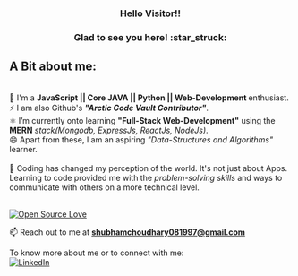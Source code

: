 <h3 align="center"> Hello Visitor!!</h3>

<h3 align="center">Glad to see you here! :star_struck:</h3> 
<h2>A Bit about me:</h2><br>
                🔭 I'm a <strong>JavaScript || Core JAVA || Python || Web-Development </strong>enthusiast.<br>
                ⚡ I am also Github's <strong><em>"Arctic Code Vault Contributor"</em></strong>.<br>
                ⚛️ I’m currently onto learning <strong>"Full-Stack Web-Development"</strong> using the <strong>MERN</strong><em> stack(Mongodb, ExpressJs, ReactJs, NodeJs)</em>.<br>
                😄 Apart from these, I am an aspiring <em>"Data-Structures and Algorithms"</em> learner.<br><br>
                👯 Coding has changed my perception of the world. It's not just about Apps. Learning to code provided me with the <i>problem-solving skills</i> and ways to communicate with others on a more technical level.<br><br> 
                
<!-- Most Languages Used <img align="left" src="https://github-readme-stats.vercel.app/api/top-langs/?username=1Canis-Lupus1&layout=compact&hide=html&theme=radical" alt="1Canis-Lupus1" /> -->

<!-- Github Stats <img align="center" src="https://github-readme-stats.vercel.app/api?username=1Canis-Lupus1&show_icons=true&theme=radical" alt="1Canis-Lupus1" /> -->

[![Open Source Love](https://badges.frapsoft.com/os/v2/open-source.svg?v=103)](https://github.com/1Canis-Lupus1)<br/>

📫 Reach out to me at **shubhamchoudhary081997@gmail.com**

To know more about me or to connect with me:
<br>
<a href="https://www.linkedin.com/in/shubham-choudhary-8457a9141/" target="_blank"><img src="https://img.shields.io/badge/LinkedIn-%230077B5.svg?&style=flat-square&logo=linkedin&logoColor=white" alt="LinkedIn"></a><br>




<!--
**1Canis-Lupus1/1Canis-Lupus1** is a ✨ _special_ ✨ repository because its `README.md` (this file) appears on your GitHub profile.

Here are some ideas to get you started:

- 🔭 I’m currently working on ...
- 🌱 I’m currently learning ...
- 👯 I’m looking to collaborate on ...
- 🤔 I’m looking for help with ...
- 💬 Ask me about ...
- 📫 How to reach me: ...
- 😄 Pronouns: ...
- ⚡ Fun fact: ...
-->
